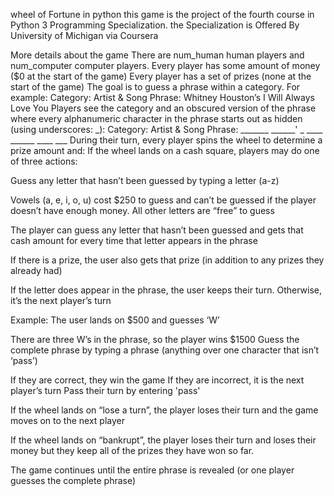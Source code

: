 wheel of Fortune in python
this game is the project of the fourth course in Python 3 Programming Specialization. the Specialization is Offered By University of Michigan via Coursera

More details about the game
There are num_human human players and num_computer computer players.
Every player has some amount of money ($0 at the start of the game)
Every player has a set of prizes (none at the start of the game)
The goal is to guess a phrase within a category. For example:
Category: Artist & Song
Phrase: Whitney Houston’s I Will Always Love You
Players see the category and an obscured version of the phrase where every alphanumeric character in the phrase starts out as hidden (using underscores: _):
Category: Artist & Song
Phrase: _______ ______' _ ____ ______ ____ ___
During their turn, every player spins the wheel to determine a prize amount and:
If the wheel lands on a cash square, players may do one of three actions:

Guess any letter that hasn’t been guessed by typing a letter (a-z)

Vowels (a, e, i, o, u) cost $250 to guess and can’t be guessed if the player doesn’t have enough money. All other letters are “free” to guess

The player can guess any letter that hasn’t been guessed and gets that cash amount for every time that letter appears in the phrase

If there is a prize, the user also gets that prize (in addition to any prizes they already had)

If the letter does appear in the phrase, the user keeps their turn. Otherwise, it’s the next player’s turn

Example: The user lands on $500 and guesses ‘W’

There are three W’s in the phrase, so the player wins $1500
Guess the complete phrase by typing a phrase (anything over one character that isn’t ‘pass’)

If they are correct, they win the game
If they are incorrect, it is the next player’s turn
Pass their turn by entering 'pass'

If the wheel lands on “lose a turn”, the player loses their turn and the game moves on to the next player

If the wheel lands on “bankrupt”, the player loses their turn and loses their money but they keep all of the prizes they have won so far.

The game continues until the entire phrase is revealed (or one player guesses the complete phrase)
